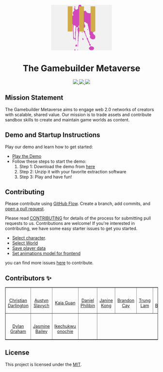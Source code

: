 <p align="center">
<img src="./Assets//logo.png" width="200" />
<h1 align="center">The Gamebuilder Metaverse</h1>
</p>

<p align="center">
<a href="https://gotm.io/tribaliii/creationgame">
<img src="https://img.shields.io/badge/Demo-Play%20Now-yellow.svg" />
<a href="https://github.com/TribaliiiGameDevelopment/CreationGame/releases/tag/demo">
<img src="https://img.shields.io/badge/Download-Windows-brightgreen.svg" />
</a>
</a>
<img src="https://img.shields.io/badge/Sponsor-coming_soon-brightgreen" />
</p>

## Mission Statement

The Gamebuilder Metaverse aims to engage web 2.0 networks of creators with scalable, shared value. Our mission is to trade assets and contribute sandbox skills to create and maintain game worlds as content.

## Demo and Startup Instructions

Play our demo and learn how to get started:

- [Play the Demo](https://gotm.io/tribaliii/creationgame)
- Follow these steps to start the demo:
  1. Step 1: Download the demo from [here](https://github.com/TribaliiiGameDevelopment/CreationGame/releases/tag/demo)
  2. Step 2: Unzip it with your favorite extraction software
  3. Step 3: Play and have fun!

## Contributing

Please contribute using [GitHub Flow](https://guides.github.com/introduction/flow). Create a branch, add commits, and [open a pull request](https://github.com/rahuldkjain/github-profile-readme-generator/compare).

Please read [CONTRIBUTING](CONTRIBUTING.md) for details of the process for submitting pull requests to us.
Contributions are welcome! If you're interested in contributing, we have some easy starter issues to get you started.

- [Select character](https://github.com/TribaliiiGameDevelopment/CreationGame/issues/49).
- [Select World](https://github.com/TribaliiiGameDevelopment/CreationGame/issues/48)
- [Save player data](https://github.com/TribaliiiGameDevelopment/CreationGame/issues/47)
- [Set animations model for frontend](https://github.com/TribaliiiGameDevelopment/CreationGame/issues/45)

you can find more issues [here](https://github.com/TribaliiiGameDevelopment/CreationGame/issues) to contribute.

## Contributors ✨

<table border='1px'>
  <tr>
    <td>
      <a href="Github link" target="_blank">
        <img src='Github Avatar' alt='' width='100px'>
        <p align='center'>Christian Darlington</p>
      </a>
    </td>
    <td>
      <a href="Github link" target="_blank">
        <img src='Github Avatar' alt='' width='100px'>
        <p align='center'>Austyn Slavych</p>
      </a>
    </td>
    <td>
      <a href="Github link" target="_blank">
        <img src='Github Avatar' alt='' width='100px'>
        <p align='center'>Kaia Guan</p>
      </a>
    </td>
    <td>
      <a href="Github link" target="_blank">
        <img src='Github Avatar' alt='' width='100px'>
        <p align='center'>Daniel Philibin</p>
      </a>
    </td>
    <td>
      <a href="Github link" target="_blank">
        <img src='Github Avatar' alt='' width='100px'>
        <p align='center'>Janine Kong</p>
      </a>
    </td>
    <td>
      <a href="Github link" target="_blank">
        <img src='Github Avatar' alt='' width='100px'>
        <p align='center'>Brandon Cay</p>
      </a>
    </td>
    <td>
      <a href="Github link" target="_blank">
        <img src='Github Avatar' alt='' width='100px'>
        <p align='center'>Trung Lam</p>
      </a>
    </td>
    <td>
      <a href="Github link" target="_blank">
        <img src='Github Avatar' alt='' width='100px'>
        <p align='center'>Jihad Beydoun</p>
      </a>
    </td>
  </tr>
<!-- 2   -->
  <tr>
    <td>
      <a href="Github link" target="_blank">
        <img src='Github Avatar' alt='' width='100px'>
        <p align='center'>Dylan Graham</p>
      </a>
    </td>
   <td>
      <a href="Github link" target="_blank">
        <img src='Github Avatar' alt='' width='100px'>
        <p align='center'>Jasmine Bailey</p>
      </a>
    </td>
    <td>
     <a href="Github link" target="_blank">
        <img src='Github Avatar' alt='' width='100px'>
        <p align='center'>Ikechukwu onochie</p>
      </a>
    </td>
    <td>
</table>

## License

This project is licensed under the [MIT](LICENSE).
